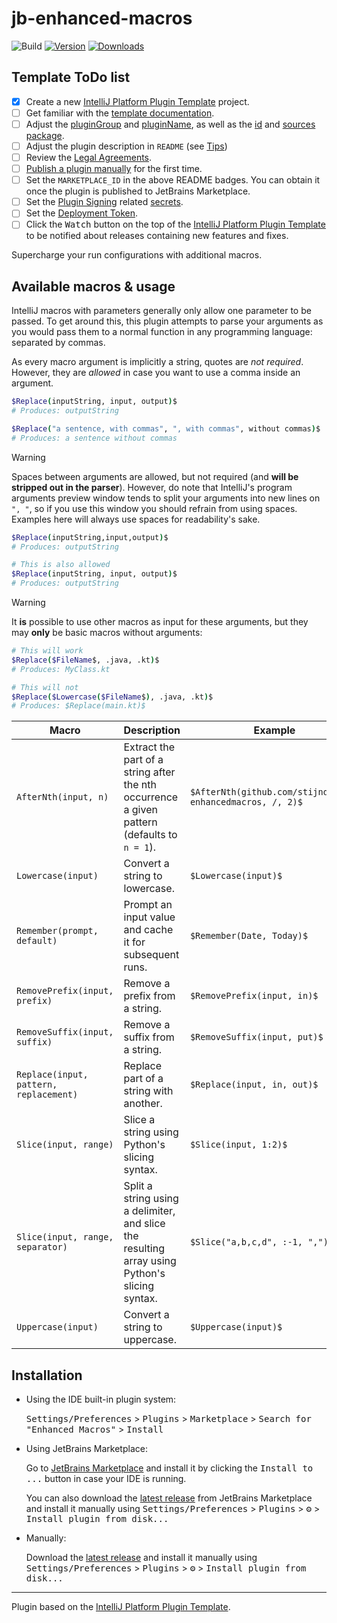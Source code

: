 # jb-enhanced-macros

![Build](https://github.com/stijndcl/jb-enhanced-macros/workflows/Build/badge.svg)
[![Version](https://img.shields.io/jetbrains/plugin/v/MARKETPLACE_ID.svg)](https://plugins.jetbrains.com/plugin/MARKETPLACE_ID)
[![Downloads](https://img.shields.io/jetbrains/plugin/d/MARKETPLACE_ID.svg)](https://plugins.jetbrains.com/plugin/MARKETPLACE_ID)

## Template ToDo list

- [x] Create a new [IntelliJ Platform Plugin Template][template] project.
- [ ] Get familiar with the [template documentation][template].
- [ ] Adjust the [pluginGroup](./gradle.properties) and [pluginName](./gradle.properties), as well as
  the [id](./src/main/resources/META-INF/plugin.xml) and [sources package](./src/main/kotlin).
- [ ] Adjust the plugin description in `README` (see [Tips][docs:plugin-description])
- [ ] Review
  the [Legal Agreements](https://plugins.jetbrains.com/docs/marketplace/legal-agreements.html?from=IJPluginTemplate).
- [ ] [Publish a plugin manually](https://plugins.jetbrains.com/docs/intellij/publishing-plugin.html?from=IJPluginTemplate)
  for the first time.
- [ ] Set the `MARKETPLACE_ID` in the above README badges. You can obtain it once the plugin is published to JetBrains
  Marketplace.
- [ ] Set the [Plugin Signing](https://plugins.jetbrains.com/docs/intellij/plugin-signing.html?from=IJPluginTemplate)
  related [secrets](https://github.com/JetBrains/intellij-platform-plugin-template#environment-variables).
- [ ] Set
  the [Deployment Token](https://plugins.jetbrains.com/docs/marketplace/plugin-upload.html?from=IJPluginTemplate).
- [ ] Click the <kbd>Watch</kbd> button on the top of the [IntelliJ Platform Plugin Template][template] to be notified
  about releases containing new features and fixes.

<!-- Plugin description -->
Supercharge your run configurations with additional macros.
<!-- Plugin description end -->

## Available macros & usage

IntelliJ macros with parameters generally only allow one parameter to be passed. To get around this, this plugin
attempts to parse your arguments as you would pass them to a normal function in any programming language: separated by
commas.

As every macro argument is implicitly a string, quotes are _not required_. However, they are _allowed_ in case you want
to use a comma inside an argument.

```bash
$Replace(inputString, input, output)$
# Produces: outputString

$Replace("a sentence, with commas", ", with commas", without commas)$
# Produces: a sentence without commas
```

> [!WARNING]
> Spaces between arguments are allowed, but not required (and **will be stripped out in the parser**). However, do note
> that IntelliJ's program arguments preview window tends to split your arguments into new lines on `", "`, so if you use
> this window you should refrain from using spaces. Examples here will always use spaces for readability's sake.

```bash
$Replace(inputString,input,output)$
# Produces: outputString

# This is also allowed
$Replace(inputString, input, output)$
# Produces: outputString
```

> [!WARNING]
> It **is** possible to use other macros as input for these arguments, but they may **only** be basic macros
> without arguments:

```bash
# This will work
$Replace($FileName$, .java, .kt)$
# Produces: MyClass.kt

# This will not
$Replace($Lowercase($FileName$), .java, .kt)$
# Produces: $Replace(main.kt)$
```

| Macro                                  | Description                                                                                    | Example                                                   |
|----------------------------------------|------------------------------------------------------------------------------------------------|-----------------------------------------------------------|
| `AfterNth(input, n)`                   | Extract the part of a string after the nth occurrence a given pattern (defaults to `n = 1`).   | `$AfterNth(github.com/stijndcl/jb-enhancedmacros, /, 2)$` |
| `Lowercase(input)`                     | Convert a string to lowercase.                                                                 | `$Lowercase(input)$`                                      |
| `Remember(prompt, default)`            | Prompt an input value and cache it for subsequent runs.                                        | `$Remember(Date, Today)$`                                 |
| `RemovePrefix(input, prefix)`          | Remove a prefix from a string.                                                                 | `$RemovePrefix(input, in)$`                               |
| `RemoveSuffix(input, suffix)`          | Remove a suffix from a string.                                                                 | `$RemoveSuffix(input, put)$`                              |
| `Replace(input, pattern, replacement)` | Replace part of a string with another.                                                         | `$Replace(input, in, out)$`                               |
| `Slice(input, range)`                  | Slice a string using Python's slicing syntax.                                                  | `$Slice(input, 1:2)$`                                     |
| `Slice(input, range, separator)`       | Split a string using a delimiter, and slice the resulting array using Python's slicing syntax. | `$Slice("a,b,c,d", :-1, ",")$`                            |
| `Uppercase(input)`                     | Convert a string to uppercase.                                                                 | `$Uppercase(input)$`                                      |

## Installation

- Using the IDE built-in plugin system:

  <kbd>Settings/Preferences</kbd> > <kbd>Plugins</kbd> > <kbd>Marketplace</kbd> > <kbd>Search for "Enhanced
  Macros"</kbd> >
  <kbd>Install</kbd>

- Using JetBrains Marketplace:

  Go to [JetBrains Marketplace](https://plugins.jetbrains.com/plugin/MARKETPLACE_ID) and install it by clicking
  the <kbd>Install to ...</kbd> button in case your IDE is running.

  You can also download the [latest release](https://plugins.jetbrains.com/plugin/MARKETPLACE_ID/versions) from
  JetBrains Marketplace and install it manually using
  <kbd>Settings/Preferences</kbd> > <kbd>Plugins</kbd> > <kbd>⚙️</kbd> > <kbd>Install plugin from disk...</kbd>

- Manually:

  Download the [latest release](https://github.com/stijndcl/jb-enhanced-macros/releases/latest) and install it manually
  using
  <kbd>Settings/Preferences</kbd> > <kbd>Plugins</kbd> > <kbd>⚙️</kbd> > <kbd>Install plugin from disk...</kbd>

---
Plugin based on the [IntelliJ Platform Plugin Template][template].

[template]: https://github.com/JetBrains/intellij-platform-plugin-template

[docs:plugin-description]: https://plugins.jetbrains.com/docs/intellij/plugin-user-experience.html#plugin-description-and-presentation
